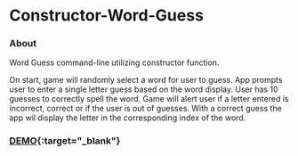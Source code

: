 # Constructor-Word-Guess

### About

Word Guess command-line utilizing constructor function. 

On start, game will randomly select a word for user to guess. App prompts user to enter a single letter guess based on the word display. User has 10 guesses to correctly spell the word. Game will alert user if a letter entered is incorrect, correct or if the user is out of guesses. With a correct guess the app wil display the letter in the corresponding index of the word. 

### [DEMO](https://drive.google.com/file/d/1E55kz7IzFhBnTZ3QziqfHPAQXgKXPU11/view){:target="_blank"}
